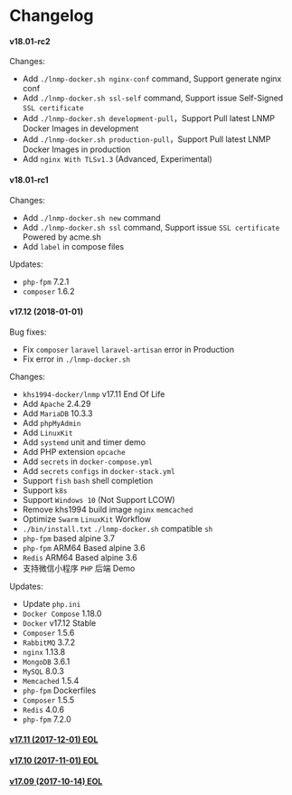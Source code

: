 Changelog
==============

#### v18.01-rc2

Changes:

* Add `./lnmp-docker.sh nginx-conf` command, Support generate nginx conf
* Add `./lnmp-docker.sh ssl-self` command, Support issue Self-Signed `SSL certificate`
* Add `./lnmp-docker.sh development-pull`，Support Pull latest LNMP Docker Images in development
* Add `./lnmp-docker.sh production-pull`，Support Pull latest LNMP Docker Images in production
* Add `nginx With TLSv1.3` (Advanced, Experimental)

#### v18.01-rc1

Changes:

* Add `./lnmp-docker.sh new` command
* Add `./lnmp-docker.sh ssl` command, Support issue `SSL certificate` Powered by acme.sh
* Add `label` in compose files

Updates:
* `php-fpm` 7.2.1
* `composer` 1.6.2

#### v17.12 (2018-01-01)

Bug fixes:
* Fix `composer` `laravel` `laravel-artisan` error in Production
* Fix error in `./lnmp-docker.sh`

Changes:
* `khs1994-docker/lnmp` v17.11 End Of Life
* Add `Apache` 2.4.29
* Add `MariaDB` 10.3.3
* Add `phpMyAdmin`
* Add `LinuxKit`
* Add `systemd` unit and timer demo
* Add PHP extension `opcache`
* Add `secrets` in `docker-compose.yml`
* Add `secrets` `configs` in `docker-stack.yml`
* Support `fish` `bash` shell completion
* Support `k8s`
* Support `Windows 10` (Not Support LCOW)
* Remove khs1994 build image `nginx` `memcached`
* Optimize `Swarm` `LinuxKit` Workflow
* `./bin/install.txt` `./lnmp-docker.sh` compatible `sh`
* `php-fpm` based alpine 3.7
* `php-fpm` ARM64 Based alpine 3.6
* `Redis` ARM64 Based alpine 3.6
* 支持微信小程序 `PHP` 后端 Demo

Updates:
* Update `php.ini`
* `Docker Compose` 1.18.0
* `Docker` v17.12 Stable
* `Composer` 1.5.6
* `RabbitMQ` 3.7.2
* `nginx` 1.13.8
* `MongoDB` 3.6.1
* `MySQL` 8.0.3
* `Memcached` 1.5.4
* `php-fpm` Dockerfiles
* `Composer` 1.5.5
* `Redis` 4.0.6
* `php-fpm` 7.2.0

#### [v17.11 (2017-12-01) EOL](https://github.com/khs1994-docker/lnmp/releases/tag/v17.11)

#### [v17.10 (2017-11-01) EOL](https://github.com/khs1994-docker/lnmp/releases/tag/v17.10)

#### [v17.09 (2017-10-14) EOL](https://github.com/khs1994-docker/lnmp/releases/tag/v17.09)
